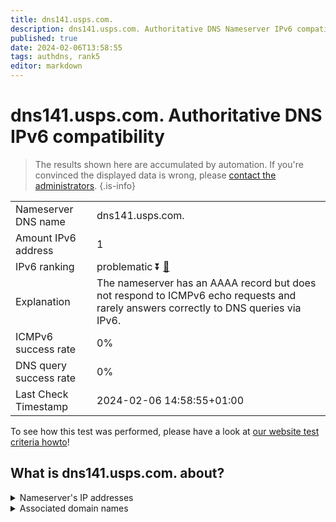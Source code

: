 ```yaml
---
title: dns141.usps.com.
description: dns141.usps.com. Authoritative DNS Nameserver IPv6 compatibility
published: true
date: 2024-02-06T13:58:55
tags: authdns, rank5
editor: markdown
---
```


# dns141.usps.com. Authoritative DNS IPv6 compatibility

> The results shown here are accumulated by automation. If you're convinced the displayed data is wrong, please [contact the administrators](/howto/chat). 
{.is-info}




|   |   |
| - | - |
| Nameserver DNS name | dns141.usps.com.
| Amount IPv6 address | 1
| IPv6 ranking | problematic :arrow_double_down: [🔗](/howto/ranking) |
| Explanation | The nameserver has an AAAA record but does not respond to ICMPv6 echo requests and rarely answers correctly to DNS queries via IPv6. |
| ICMPv6 success rate | 0%|
| DNS query success rate | 0% |
| Last Check Timestamp | 2024-02-06 14:58:55+01:00 |

To see how this test was performed, please have a look at [our website test criteria howto](/howto/testcriteria/authdns)!


## What is dns141.usps.com. about?




<details>
<summary>Nameserver's IP addresses</summary>

2610:68:3130:25:6010::25

</details>



<details>
<summary>Associated domain names</summary>

www.usps.com

</details>
